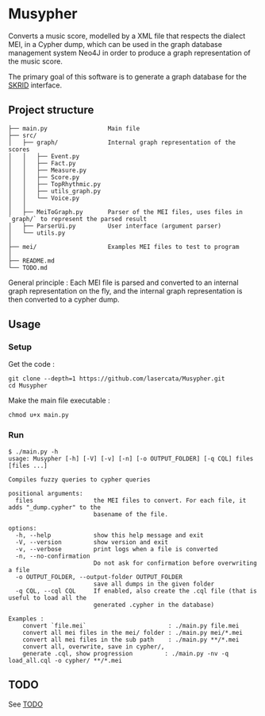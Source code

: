 # Musypher
<!-- Convert XML MEI music files to cypher dumps that can be used to load a graph representing the music score in the Neo4j database. -->
Converts a music score, modelled by a XML file that respects the dialect MEI, in a Cypher dump, which can be used in the graph database management system Neo4J in order to produce a graph representation of the music score.

The primary goal of this software is to generate a graph database for the [SKRID](https://github.com/lasercata/SKRIDPlatform) interface.

## Project structure
```
├── main.py                 Main file
├── src/
│   ├── graph/              Internal graph representation of the scores
│   │   ├── Event.py
│   │   ├── Fact.py
│   │   ├── Measure.py
│   │   ├── Score.py
│   │   ├── TopRhythmic.py
│   │   ├── utils_graph.py
│   │   └── Voice.py
│   │
│   ├── MeiToGraph.py       Parser of the MEI files, uses files in `graph/` to represent the parsed result
│   ├── ParserUi.py         User interface (argument parser)
│   └── utils.py
│
├── mei/                    Examples MEI files to test to program
│
├── README.md
└── TODO.md
```

General principle : Each MEI file is parsed and converted to an internal graph representation on the fly, and the internal graph representation is then converted to a cypher dump.

## Usage
### Setup
Get the code :
```
git clone --depth=1 https://github.com/lasercata/Musypher.git
cd Musypher
```

Make the main file executable :
```
chmod u+x main.py
```

### Run
```
$ ./main.py -h
usage: Musypher [-h] [-V] [-v] [-n] [-o OUTPUT_FOLDER] [-q CQL] files [files ...]

Compiles fuzzy queries to cypher queries

positional arguments:
  files                 the MEI files to convert. For each file, it adds "_dump.cypher" to the
                        basename of the file.

options:
  -h, --help            show this help message and exit
  -V, --version         show version and exit
  -v, --verbose         print logs when a file is converted
  -n, --no-confirmation
                        Do not ask for confirmation before overwriting a file
  -o OUTPUT_FOLDER, --output-folder OUTPUT_FOLDER
                        save all dumps in the given folder
  -q CQL, --cql CQL     If enabled, also create the .cql file (that is useful to load all the
                        generated .cypher in the database)

Examples :
    convert `file.mei`                       : ./main.py file.mei
    convert all mei files in the mei/ folder : ./main.py mei/*.mei
    convert all mei files in the sub path    : ./main.py **/*.mei
    convert all, overwrite, save in cypher/,
    generate .cql, show progression         : ./main.py -nv -q load_all.cql -o cypher/ **/*.mei
```

## TODO
See [TODO](TODO.md)
